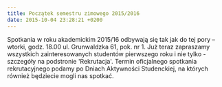 ```yaml
---
title: Początek semestru zimowego 2015/2016
date: 2015-10-04 23:28:21 +0200
---
```

Spotkania w roku akademickim 2015/16 odbywają się tak jak do tej pory – wtorki, godz. 18.00 ul. Grunwaldzka 61, pok. nr 1. Już teraz zapraszamy wszystkich zainteresowanych studentów pierwszego roku i nie tylko - szczegóły na podstronie 'Rekrutacja'. Termin oficjalnego spotkania rekrutacyjnego podamy po Dniach Aktywności Studenckiej, na których również będziecie mogli nas spotkać.

